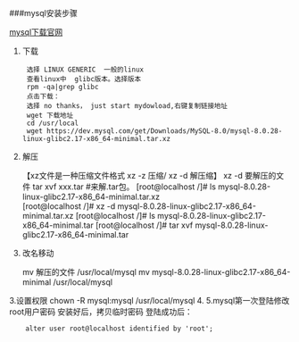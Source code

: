 ###mysql安装步骤

[mysql下载官网](https://dev.mysql.com/downloads/mysql/)

1. 下载

        选择 LINUX GENERIC  一般的linux
        查看linux中  glibc版本。选择版本
        rpm -qa|grep glibc
        点击下载：
        选择 no thanks， just start mydowload,右键复制链接地址
        wget 下载地址
        cd /usr/local
        wget https://dev.mysql.com/get/Downloads/MySQL-8.0/mysql-8.0.28-linux-glibc2.17-x86_64-minimal.tar.xz
2. 解压

    【xz文件是一种压缩文件格式       xz -z 压缩/ xz -d 解压缩】
    xz -d 要解压的文件
    tar xvf xxx.tar         #来解.tar包。
    [root@localhost /]# ls
    mysql-8.0.28-linux-glibc2.17-x86_64-minimal.tar.xz  
    [root@localhost /]# xz -d mysql-8.0.28-linux-glibc2.17-x86_64-minimal.tar.xz
    [root@localhost /]# ls
    mysql-8.0.28-linux-glibc2.17-x86_64-minimal.tar
    [root@localhost /]# tar xvf mysql-8.0.28-linux-glibc2.17-x86_64-minimal.tar
3. 改名移动

    mv 解压的文件  /usr/local/mysql
    mv mysql-8.0.28-linux-glibc2.17-x86_64-minimal /usr/local/mysql

3.设置权限
        chown -R mysql:mysql /usr/local/mysql
4.
5.mysql第一次登陆修改root用户密码
        安装好后，拷贝临时密码
        登陆成功后：
        
        alter user root@localhost identified by 'root';
